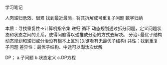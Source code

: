 学习笔记

人肉递归低效、很累
找到最近最简，将其拆解成可重复子问题
数学归纳

本质：寻找重复性->计算机指令集   递归 循环
动态规划通过拆分问题，定义问题状态和状态之间的关系，使得问题得以递推或分治的方式去解决。
分治+最优子结构
动态规划和递归或分治没有根本上区别(关键看有无最优子结构)
共性：找到重复子问题
差异性：最优子结构、中途可以淘汰次优解

DP；
a.子问题
b.状态定义
c.DP方程
